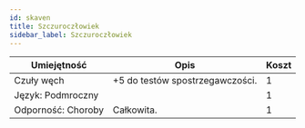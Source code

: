 ```yaml
---
id: skaven
title: Szczuroczłowiek
sidebar_label: Szczuroczłowiek
---
```


| Umiejętność | Opis | Koszt |
|-------------|------|---|
| Czuły węch | +5 do testów spostrzegawczości. | 1 |
| Język: Podmroczny || 1 |
| Odporność: Choroby | Całkowita. | 1 |